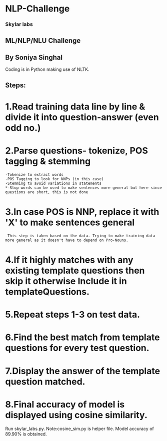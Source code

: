 # NLP-Challenge
### Skylar labs ###
## ML/NLP/NLU Challenge ##
## By Soniya Singhal ##



Coding is in Python making use of NLTK.
## Steps:
# 1.Read training data line by line & divide it into question-answer (even odd no.)
# 2.Parse questions- tokenize, POS tagging & stemming
	-Tokenize to extract words
	-POS Tagging to look for NNPs (in this case)
	-Stemming to avoid variations in statements
	*-Stop words can be used to make sentences more general but here since questions are short, this is not done
# 3.In case POS is NNP, replace it with 'X' to make sentences general
	-This step is taken based on the data. Trying to make training data more general as it doesn't have to depend on Pro-Nouns.
# 4.If it highly matches with any existing template questions then skip it otherwise Include it in templateQuestions.
# 5.Repeat steps 1-3 on test data.
# 6.Find the best match from template questions for every test question.
# 7.Display the answer of the template question matched.
# 8.Final accuracy of model is displayed using cosine similarity.


Run skylar_labs.py.
Note:cosine_sim.py is helper file.
Model accuracy of 89.90% is obtained.
